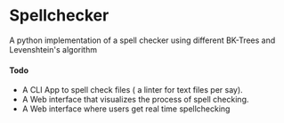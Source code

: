 # Spellchecker

A python implementation of a spell checker using different BK-Trees and Levenshtein's algorithm 


#### Todo
- A CLI App to spell check files ( a linter for text files per say).
- A Web interface that visualizes the process of spell checking.
- A Web interface where users get real time spellchecking
